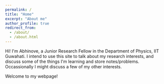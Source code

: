 ```yaml
---
permalink: /
title: "Home"
excerpt: "About me"
author_profile: true
redirect_from: 
  - /about/
  - /about.html
---
```


Hi!
I'm Abhinove, a Junior Research Fellow in the Department of Physics, IIT Guwahati.
I intend to use this site to talk about my research interests, and discuss some of the things I'm learning and store notes/problems. Occassionally I might discuss a few of my other interests.   

Welcome to my webpage!



